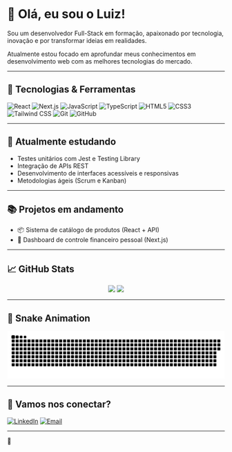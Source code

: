 # 👋 Olá, eu sou o Luiz!

Sou um desenvolvedor Full-Stack em formação, apaixonado por tecnologia, inovação e por transformar ideias em realidades.

Atualmente estou focado em aprofundar meus conhecimentos em desenvolvimento web com as melhores tecnologias do mercado.

---

## 🚀 Tecnologias & Ferramentas

![React](https://img.shields.io/badge/-React-61DAFB?logo=react&logoColor=white&style=for-the-badge&color=61DAFB)
![Next.js](https://img.shields.io/badge/-Next.js-000000?logo=nextdotjs&logoColor=white&style=for-the-badge)
![JavaScript](https://img.shields.io/badge/-JavaScript-F7DF1E?logo=javascript&logoColor=black&style=for-the-badge)
![TypeScript](https://img.shields.io/badge/-TypeScript-3178C6?logo=typescript&logoColor=white&style=for-the-badge)
![HTML5](https://img.shields.io/badge/-HTML5-E34F26?logo=html5&logoColor=white&style=for-the-badge)
![CSS3](https://img.shields.io/badge/-CSS3-1572B6?logo=css3&logoColor=white&style=for-the-badge)
![Tailwind CSS](https://img.shields.io/badge/-TailwindCSS-38B2AC?logo=tailwindcss&logoColor=white&style=for-the-badge)
![Git](https://img.shields.io/badge/-Git-F05032?logo=git&logoColor=white&style=for-the-badge)
![GitHub](https://img.shields.io/badge/-GitHub-181717?logo=github&logoColor=white&style=for-the-badge)

---

## 🌱 Atualmente estudando

- Testes unitários com Jest e Testing Library
- Integração de APIs REST
- Desenvolvimento de interfaces acessíveis e responsivas
- Metodologias ágeis (Scrum e Kanban)

---

## 📚 Projetos em andamento

- 📦 Sistema de catálogo de produtos (React + API)
- 💸 Dashboard de controle financeiro pessoal (Next.js)

---

## 📈 GitHub Stats

<div align="center">
  <img height="180em" src="https://github-readme-stats.vercel.app/api?username=LuizHvD&show_icons=true&theme=tokyonight&include_all_commits=true&count_private=true"/>
  <img height="180em" src="https://github-readme-stats.vercel.app/api/top-langs/?username=LuizHvD&layout=compact&langs_count=7&theme=tokyonight"/>
</div>

---

## 🐍 Snake Animation

![snake gif](./dist/github-contribution-grid-snake.svg)

---

## 📢 Vamos nos conectar?

[![LinkedIn](https://img.shields.io/badge/-LinkedIn-0A66C2?logo=linkedin&logoColor=white&style=for-the-badge)](https://www.linkedin.com/in/luiz-hvd/)
[![Email](https://img.shields.io/badge/-Email-D14836?logo=gmail&logoColor=white&style=for-the-badge)](mailto:luizhenriqueveigadalagnol@gmail.com)

---
🚀
